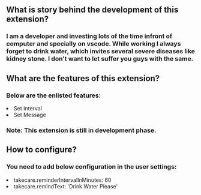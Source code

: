 ## <b>What is story behind the development of this extension?</b>
### I am a developer and investing lots of the time infront of computer and specially on vscode. While working I always forget to drink water, which invites several severe diseases like kidney stone. I don't want to let suffer you guys with the same.

## <b>What are the features of this extension?</b>
### Below are the enlisted features:
<li>Set Interval</li>
<li>Set Message</li>

### Note: This extension is still in development phase.

## <b>How to configure?</b>
### You need to add below configuration in the user settings:
<li>takecare.reminderIntervalInMinutes: 60</li>
<li>takecare.remindText: 'Drink Water Please'</li>
